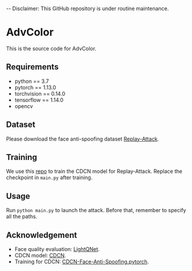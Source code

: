 -- Disclaimer: This GitHub repository is under routine maintenance.
  
# AdvColor

This is the source code for AdvColor.

## Requirements
+ python == 3.7
+ pytorch == 1.13.0
+ torchvision == 0.14.0
+ tensorflow == 1.14.0
+ opencv

## Dataset

Please download the face anti-spoofing dataset [Replay-Attack](https://www.idiap.ch/en/scientific-research/data/replayattack).

## Training
We use this [repo](https://github.com/voqtuyen/CDCN-Face-Anti-Spoofing.pytorch) to train the CDCN model for Replay-Attack. Replace the checkpoint in `main.py` after training.

## Usage

Run `python main.py` to launch the attack. Before that, remember to specify all the paths.

## Acknowledgement
* Face quality evaluation: [LightQNet](https://github.com/KaenChan/lightqnet).
* CDCN model: [CDCN](https://github.com/ZitongYu/CDCN).
* Training for CDCN: [CDCN-Face-Anti-Spoofing.pytorch](https://github.com/voqtuyen/CDCN-Face-Anti-Spoofing.pytorch).